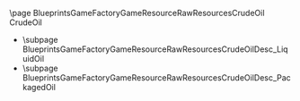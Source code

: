 \page BlueprintsGameFactoryGameResourceRawResourcesCrudeOil CrudeOil
- \subpage BlueprintsGameFactoryGameResourceRawResourcesCrudeOilDesc_LiquidOil
- \subpage BlueprintsGameFactoryGameResourceRawResourcesCrudeOilDesc_PackagedOil
